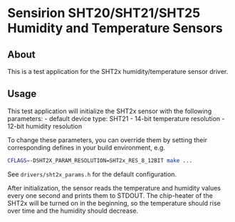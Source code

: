 # Sensirion SHT20/SHT21/SHT25 Humidity and Temperature Sensors

## About
This is a test application for the SHT2x humidity/temperature sensor
driver.

## Usage
This test application will initialize the SHT2x sensor with the following
parameters:
    - default device type: SHT21
    - 14-bit temperature resolution
    - 12-bit humidity resolution

To change these parameters, you can override them by setting their
corresponding defines in your build environment, e.g.
```bash
CFLAGS=-DSHT2X_PARAM_RESOLUTION=SHT2x_RES_8_12BIT make ...
```
See `drivers/sht2x_params.h` for the default configuration.

After initialization, the sensor reads the temperature and humidity values
every one second and prints them to STDOUT. The chip-heater of the SHT2x
will be turned on in the beginning, so the temperature should rise over
time and the humidity should decrease.
